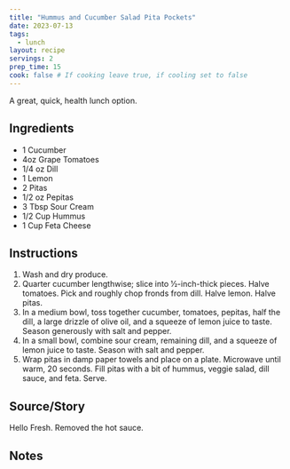 ```yaml
---
title: "Hummus and Cucumber Salad Pita Pockets"
date: 2023-07-13
tags: 
  - lunch
layout: recipe
servings: 2
prep_time: 15
cook: false # If cooking leave true, if cooling set to false
---
```


A great, quick, health lunch option.

## Ingredients

- 1 Cucumber
- 4oz Grape Tomatoes
- 1/4 oz Dill
- 1 Lemon
- 2 Pitas
- 1/2 oz Pepitas
- 3 Tbsp Sour Cream
- 1/2 Cup Hummus
- 1 Cup Feta Cheese

## Instructions

1. Wash and dry produce.
1. Quarter cucumber lengthwise; slice into 1⁄2-inch-thick pieces. Halve tomatoes. Pick and roughly chop fronds from dill. Halve lemon. Halve pitas.
1. In a medium bowl, toss together cucumber, tomatoes, pepitas, half the dill, a large drizzle of olive oil, and a squeeze of lemon juice to taste. Season generously with salt and pepper.
1. In a small bowl, combine sour cream, remaining dill, and a squeeze of lemon juice to taste. Season with salt and pepper.
1. Wrap pitas in damp paper towels and place on a plate. Microwave until warm, 20 seconds. Fill pitas with a bit of hummus, veggie salad, dill sauce, and feta. Serve.

## Source/Story

Hello Fresh.  Removed the hot sauce.

## Notes

